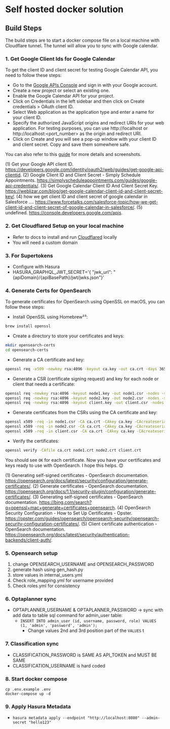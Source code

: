 # Self hosted docker solution

## Build Steps

The build steps are to start a docker compose file on a local machine with Cloudflare tunnel. The tunnel will allow you to sync with Google calendar.

### 1. Get Google Client Ids for Google Calendar



To get the client ID and client secret for testing Google Calendar API, you need to follow these steps:

- Go to the [Google APIs Console](^1^) and sign in with your Google account.
- Create a new project or select an existing one.
- Enable the Google Calendar API for your project.
- Click on Credentials in the left sidebar and then click on Create credentials > OAuth client ID.
- Select Web application as the application type and enter a name for your client ID.
- Specify the authorized JavaScript origins and redirect URIs for your web application. For testing purposes, you can use http://localhost or http://localhost:<port_number> as the origin and redirect URI.
- Click on Create and you will see a pop-up window with your client ID and client secret. Copy and save them somewhere safe.

You can also refer to this [guide](^3^) for more details and screenshots.

(1) Get your Google API client ID. https://developers.google.com/identity/oauth2/web/guides/get-google-api-clientid.
(2) Google Client ID and Client Secret - Simply Schedule Appointments. https://simplyscheduleappointments.com/guides/google-api-credentials/.
(3) Get Google Calendar Client ID And Client Secret Key. https://weblizar.com/blog/get-google-calendar-client-id-and-client-secret-key/.
(4) how we get client ID and client secret of google calendar in Salesforce .... https://www.forcetalks.com/salesforce-topic/how-we-get-client-id-and-client-secret-of-google-calendar-in-salesforce/.
(5) undefined. https://console.developers.google.com/apis.

### 2. Get Cloudflared Setup on your local machine
- Refer to docs to install and run [Cloudflared](https://developers.cloudflare.com/cloudflare-one/connections/connect-networks/install-and-setup/tunnel-guide/) locally
- You will need a custom domain

### 3. For Supertokens
- Configure with Hasura
- HASURA_GRAPHQL_JWT_SECRET='{ "jwk_url": "{apiDomain}/{apiBasePath}/jwt/jwks.json"}'

### 4. Generate Certs for OpenSearch

To generate certificates for OpenSearch using OpenSSL on macOS, you can follow these steps:

- Install OpenSSL using Homebrew²³:

```sh
brew install openssl
```

- Create a directory to store your certificates and keys:

```sh
mkdir opensearch-certs
cd opensearch-certs
```

- Generate a CA certificate and key:

```sh
openssl req -x509 -newkey rsa:4096 -keyout ca.key -out ca.crt -days 365 -nodes -subj '/CN=opensearch-ca'
```

- Generate a CSR (certificate signing request) and key for each node or client that needs a certificate:

```sh
openssl req -newkey rsa:4096 -keyout node1.key -out node1.csr -nodes -subj '/CN=node1'
openssl req -newkey rsa:4096 -keyout node2.key -out node2.csr -nodes -subj '/CN=node2'
openssl req -newkey rsa:4096 -keyout client.key -out client.csr -nodes -subj '/CN=client'
```

- Generate certificates from the CSRs using the CA certificate and key:

```sh
openssl x509 -req -in node1.csr -CA ca.crt -CAkey ca.key -CAcreateserial -out node1.crt
openssl x509 -req -in node2.csr -CA ca.crt -CAkey ca.key -CAcreateserial -out node2.crt
openssl x509 -req -in client.csr -CA ca.crt -CAkey ca.key -CAcreateserial -out client.crt
```

- Verify the certificates:

```sh
openssl verify -CAfile ca.crt node1.crt node2.crt client.crt
```

You should see `OK` for each certificate. Now you have your certificates and keys ready to use with OpenSearch. I hope this helps. 😊


(1) Generating self-signed certificates - OpenSearch documentation. https://opensearch.org/docs/latest/security/configuration/generate-certificates/.
(2) Generate certificates - OpenSearch documentation. https://opensearch.org/docs/1.1/security-plugin/configuration/generate-certificates/.
(3) Generating self-signed certificates - OpenSearch documentation. https://bing.com/search?q=openssl+mac+generate+certificates+opensearch.
(4) OpenSearch Security Configuration - How to Set Up Certificates - Opster. https://opster.com/guides/opensearch/opensearch-security/opensearch-security-configuration-certificates/.
(5) Client certificate authentication - OpenSearch documentation. https://opensearch.org/docs/latest/security/authentication-backends/client-auth/.

### 5. Opensearch setup

1. change OPENSEARCH_USERNAME and OPENSEARCH_PASSWORD
2. generate hash using gen_hash.py
3. store values in internal_users.yml
4. Check role_mapping.yml for username provided
5. Check roles.yml for consistency

### 6. Optaplanner sync
- OPTAPLANNER_USERNAME & OPTAPLANNER_PASSWORD -> sync with add data to table sql command for admin_user table:
  - ```INSERT INTO admin_user (id, username, password, role) VALUES (1, 'admin', 'password', 'admin');```
    - Change values 2nd and 3rd position part of the ```VALUES``` t

### 7. Classification sync
- CLASSIFICATION_PASSWORD is SAME AS API_TOKEN and MUST BE SAME
- CLASSIFICATION_USERNAME is hard coded
### 8. Start docker compose

```
cp .env.example .env
docker-compose up -d
```

### 9. Apply Hasura Metadata
- ```hasura metadata apply --endpoint "http://localhost:8080" --admin-secret "hello123"```




